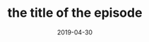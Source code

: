 ---
number: "001"
date: 2019-04-30
title: "the title of the episode"
notesShort:
>
 Lorem ipsum dolor sit amet, consectetur adipiscing elit. Aenean interdum quam sit amet porta mollis.
notesLong:
>
 Lorem ipsum dolor sit amet, consectetur adipiscing elit. Aenean interdum quam sit amet porta mollis. Donec non bibendum lorem. Phasellus quis sem quis nibh elementum vehicula. Donec ac vestibulum est. Aenean at iaculis neque, eu porttitor massa. Aenean blandit vulputate purus quis ullamcorper. Nam sit amet justo at urna dictum eleifend non eget lorem. <a href="#">Vivamus</a> at laoreet sem.
credits:
 - <a href="#">someone</a> asdf
 - <a href="#">someone</a> asdf
 - <a href="#">someone</a> asdf
 - <a href="#">someone</a> asdf
---